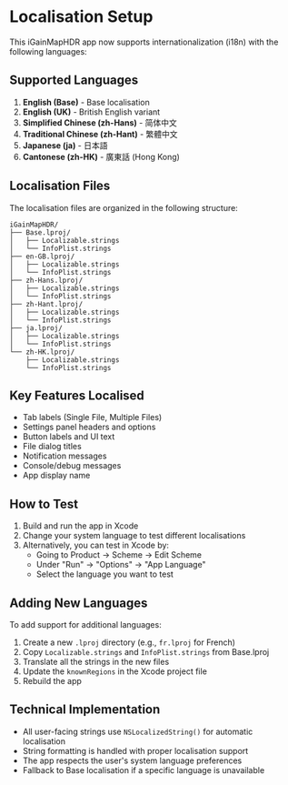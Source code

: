 # Localisation Setup

This iGainMapHDR app now supports internationalization (i18n) with the following languages:

## Supported Languages

1. **English (Base)** - Base localisation
2. **English (UK)** - British English variant  
3. **Simplified Chinese (zh-Hans)** - 简体中文
4. **Traditional Chinese (zh-Hant)** - 繁體中文
5. **Japanese (ja)** - 日本語
6. **Cantonese (zh-HK)** - 廣東話 (Hong Kong)

## Localisation Files

The localisation files are organized in the following structure:

```
iGainMapHDR/
├── Base.lproj/
│   ├── Localizable.strings
│   └── InfoPlist.strings
├── en-GB.lproj/
│   ├── Localizable.strings
│   └── InfoPlist.strings
├── zh-Hans.lproj/
│   ├── Localizable.strings
│   └── InfoPlist.strings
├── zh-Hant.lproj/
│   ├── Localizable.strings
│   └── InfoPlist.strings
├── ja.lproj/
│   ├── Localizable.strings
│   └── InfoPlist.strings
└── zh-HK.lproj/
    ├── Localizable.strings
    └── InfoPlist.strings
```

## Key Features Localised

- Tab labels (Single File, Multiple Files)
- Settings panel headers and options
- Button labels and UI text
- File dialog titles
- Notification messages
- Console/debug messages
- App display name

## How to Test

1. Build and run the app in Xcode
2. Change your system language to test different localisations
3. Alternatively, you can test in Xcode by:
   - Going to Product → Scheme → Edit Scheme
   - Under "Run" → "Options" → "App Language"
   - Select the language you want to test

## Adding New Languages

To add support for additional languages:

1. Create a new `.lproj` directory (e.g., `fr.lproj` for French)
2. Copy `Localizable.strings` and `InfoPlist.strings` from Base.lproj
3. Translate all the strings in the new files
4. Update the `knownRegions` in the Xcode project file
5. Rebuild the app

## Technical Implementation

- All user-facing strings use `NSLocalizedString()` for automatic localisation
- String formatting is handled with proper localisation support
- The app respects the user's system language preferences
- Fallback to Base localisation if a specific language is unavailable
